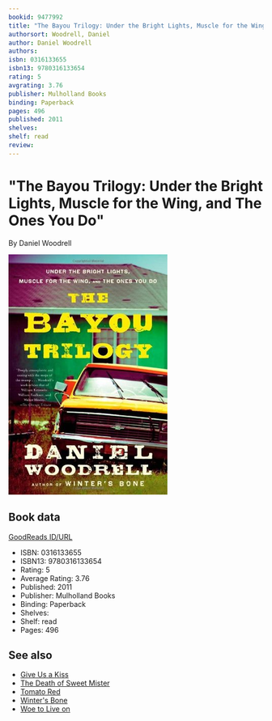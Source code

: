 ```yaml
---
bookid: 9477992
title: "The Bayou Trilogy: Under the Bright Lights, Muscle for the Wing, and The Ones You Do"
authorsort: Woodrell, Daniel
author: Daniel Woodrell
authors: 
isbn: 0316133655
isbn13: 9780316133654
rating: 5
avgrating: 3.76
publisher: Mulholland Books
binding: Paperback
pages: 496
published: 2011
shelves: 
shelf: read
review: 
---
```


# "The Bayou Trilogy: Under the Bright Lights, Muscle for the Wing, and The Ones You Do"

By Daniel Woodrell

![](../../assets/bookcovers/1442190886l/9477992._SY475_.jpg)

## Book data

[GoodReads ID/URL](https://www.goodreads.com/book/show/9477992)

- ISBN: 0316133655
- ISBN13: 9780316133654
- Rating: 5
- Average Rating: 3.76
- Published: 2011
- Publisher: Mulholland Books
- Binding: Paperback
- Shelves: 
- Shelf: read
- Pages: 496


## See also

- [Give Us a Kiss](Give_Us_a_Kiss.md)
- [The Death of Sweet Mister](The_Death_of_Sweet_Mister.md)
- [Tomato Red](Tomato_Red.md)
- [Winter's Bone](Winters_Bone.md)
- [Woe to Live on](Woe_to_Live_on.md)
